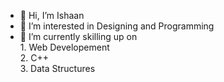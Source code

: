 - 👋 Hi, I’m Ishaan
- 👀 I’m interested in Designing and Programming
- 🌱 I’m currently skilling up on <br>1. Web Developement <br>2. C++ <br>3. Data Structures
<!-- - 💞️ I’m looking to collaborate on ...
- 📫 How to reach me ... --> 

<!---
ishaandwivedi9101/ishaandwivedi9101 is a ✨ special ✨ repository because its `README.md` (this file) appears on your GitHub profile.
You can click the Preview link to take a look at your changes.
--->
